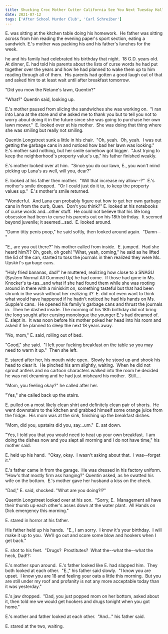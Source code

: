 ```yaml
---
title: Shucking Croc Mother Cutter California See You Next Tuesday Halleluiah Amen! Part 2
date: 2021-07-12
tags: ['After School Murder Club', 'Carl Schreiber']
---
```


E. was sitting at the kitchen table doing his homework.  He father was sitting across from him reading the evening paper's sport section, eating a sandwich. E.'s mother was packing his and his father's lunches for the week.

he and his family had celebrated his birthday that night.  18 G.D. years old.  At dinner, E. had told his parents about the lists of curse words he had put together over the years and how he had planned to wake them up to him reading through all of them.  His parents had gotten a good laugh out of that and asked him to at least wait until after breakfast tomorrow.

"Did you mow the Netane's lawn, Quentin?"

"What?" Quentin said, looking up.

E.'s mother paused from slicing the sandwiches she was working on.  "I ran into Lana at the store and she asked me to thank you but to tell you not to worry about doing it in the future since she was going to purchase her own lawn mower."  E. looked over at his mother.  She was doing that thing where she was smiling but really not smiling.

Quentin Longstreet sunk a little in his chair.  "Oh, yeah.  Oh, yeah.  I was out getting the garbage cans in and noticed how bad her lawn was looking."  E.'s mother said nothing, but her smile somehow got bigger.  "Just trying to keep the neighborhood's property value's up," his father finished weakly.

E.'s mother looked over at him.  "Since you do our lawn, E., you won't mind picking up Lana's as well, will you, dear?"

E. looked at his father then mother.  "Will that increase my allow--?"  E.'s mother's smile dropped.  "Or I could just do it to, to keep the property values up."  E.'s mother's smile returned.

"Wonderful.  And Lana can probably figure out how to get her own garbage cans in from the curb, Quen.  Don't you think?" E. looked at his notebooks of curse words and...other stuff.  He could not believe that his life long obsession had been to curse his parents out on his 18th birthday.  It seemed beyond juvenile; it seemed...sad.  E. looked around.

"Damn titty penis poop," he said softly, then looked around again.  "Damn--"

"E., are you out there?" his mother called from inside.  E. jumped.  Had she heard him?!? Oh, gosh, oh gosh! "What, yeah, coming," he said as he lifted the lid of the can, started to toss the journals in then realized they were Ms. Upskirt's garbage cans.

"Holy fried bananas, dad!" he muttered, realizing how close to a SNAGU (System Normal All Gummed Up) he had come.  If those had gone in Ms. Knocker's ta-tas...and what if she had found them while she was rooting around in there with a miniskirt on, something tasteful but that had been shrunk in the wash without her realizing it?  E. did not even want to think what would have happened if he hadn't noticed he had his hands on Ms. Supple's cans.  He opened his family's garbage cans and thrust the journals in.  Then he dashed inside. The morning of his 18th birthday did not bring the long sought after cursing monologue the younger E.'s had dreamed of.  E. slept in.  It was noon before his mother poked her head into his room and asked if he planned to sleep the next 18 years away.

"No, mom," E. said, rolling out of bed.

"Good," she said.  "I left your fucking breakfast on the table so you may need to warm it up."  Then she left.

E. stared after her, his mouth wide open.  Slowly he stood up and shook his head to clear it.  He pinched his arm slightly, waiting.  When he did not sprout antlers and no cartoon characters walked into the room he decided he was not dreaming and he had just misheard his mother.  Still....

"Mom, you feeling okay?" he called after her.

"Yes," she called back up the stairs.

E. pulled on a most likely clean shirt and definitely clean pair of shorts.  He went downstairs to the kitchen and grabbed himself some orange juice from the fridge.  His mom was at the sink, finishing up the breakfast dishes.

"Mom, did you, upstairs did you, say...um."  E. sat down.

"Yes, I told you that you would need to heat up your own breakfast.  I am doing the dishes now and you slept all morning and I do not have time," his mother said.

E. held up his hand.  "Okay, okay.  I wasn't asking about that.  I was--forget it."

E.'s father came in from the garage.  He was dressed in his factory uniform.  "How's that mostly firm ass hanging?" Quentin asked, as he swatted his wife on the bottom.  E.'s mother gave her husband a kiss on the cheek.

"Dad," E. said, shocked. "What are you doing?!?"

Quentin Longstreet looked over at his son.  "Sorry, E.  Management all have their thumb up each other's asses down at the water plant.  All Hands on Dick emergency this morning."

E. stared in horror at his father.

His father held up his hands.  "E., I am sorry.  I know it's your birthday.  I will make it up to you.  We'll go out and score some blow and hookers when I get back."

E. shot to his feet.  "Drugs?  Prostitutes?  What the--what the--what the heck, Dad!?:

E.'s mother spun around.  E.'s father looked like E. had slapped him.  They both looked at each other.  "E.," his father said slowly.  "I know you are upset.  I know you are 18 and feeling your oats a little this morning.  But you are still under my roof and profanity is not any more acceptable today than it was yesterday."

E.'s jaw dropped.  "Dad, you just popped mom on her bottom, asked about it, then told me we would get hookers and drugs tonight when you got home."

E.'s mother and father looked at each other.  "And..." his father said.

E. stared at the two, waiting.

